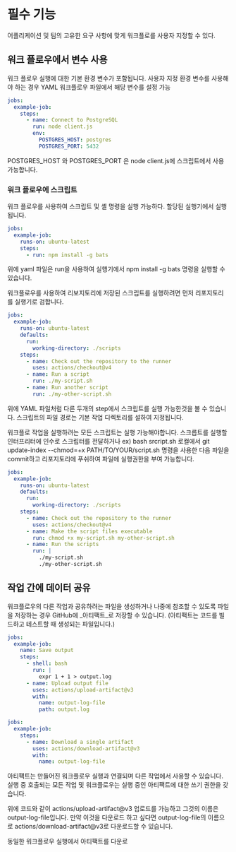 # 필수 기능

어플리케이션 및 팀의 고유한 요구 사항에 맞게 워크플로를 사용자 지정할 수 있다.

## 워크 플로우에서 변수 사용

워크 플로우 실행에 대한 기본 환경 변수가 포함됩니다.
사용자 지정 환경 변수를 사용해야 하는 경우 YAML 워크플로우 파일에서 해당 변수를 설정 가능

```yaml
jobs:
  example-job:
    steps:
      - name: Connect to PostgreSQL
        run: node client.js
        env:
          POSTGRES_HOST: postgres
          POSTGRES_PORT: 5432
```

POSTGRES_HOST 와 POSTGRES_PORT 은 node client.js에 스크립트에서 사용가능합니다.

### 워크 플로우에 스크립트

워크 플로우를 사용하여 스크립트 및 셸 명령을 실행 가능하다.
할당된 실행기에서 실행됩니다.

```yaml
jobs:
  example-job:
    runs-on: ubuntu-latest
    steps:
      - run: npm install -g bats
```

위에 yaml 파일은
run을 사용하여 실행기에서 npm install -g bats 명령을 실행할 수 있습니다.

워크플로우를 사용하여 리보지토리에 저장된 스크립트를 실행하려면 먼저 리포지토리를 실행기로 검합니다.

```yaml
jobs:
  example-job:
    runs-on: ubuntu-latest
    defaults:
      run:
        working-directory: ./scripts
    steps:
      - name: Check out the repository to the runner
        uses: actions/checkout@v4  
      - name: Run a script
        run: ./my-script.sh
      - name: Run another script
        run: ./my-other-script.sh
```

위에 YAML 파일처럼 다른 두개의 step에서 스크립트를 실행 가능한것을 볼 수 있습니다.
스크립트의 파일 경로는 기본 작업 디렉토리를 설하여 지정됩니다.

워크플로 작업을 실행하려는 모든 스크립트는 실행 가능해야합니다.
스크릅트를 실행할 인터프리터에 인수로 스크립터를 전달하거나 ex) bash srcript.sh
로컬에서 git update-index --chmod=+x PATH/TO/YOUR/script.sh 명령을 사용한 다음 파일을 commit하고 리포지토리에 푸쉬하여 파일에 실행권한을 부여 가능합니다.

```yaml
jobs:
  example-job:
    runs-on: ubuntu-latest
    defaults:
      run:
        working-directory: ./scripts
    steps:
      - name: Check out the repository to the runner
        uses: actions/checkout@v4  
      - name: Make the script files executable
        run: chmod +x my-script.sh my-other-script.sh
      - name: Run the scripts
        run: |
          ./my-script.sh
          ./my-other-script.sh
```

## 작업 간에 데이터 공유

워크플로우의 다른 작업과 공유하려는 파일을 생성하거나 나중에 참조할 수 있도록 파일을 저장하는 경우 GitHub에 \_아티팩트_로 저장할 수 있습니다.
(아티팩트는 코드를 빌드하고 테스트할 때 생성되는 파일입니다.)

```yaml
jobs:
  example-job:
    name: Save output
    steps:
      - shell: bash
        run: |
          expr 1 + 1 > output.log
      - name: Upload output file
        uses: actions/upload-artifact@v3
        with:
          name: output-log-file
          path: output.log
```

```yaml
jobs:
  example-job:
    steps:
      - name: Download a single artifact
        uses: actions/download-artifact@v3
        with:
          name: output-log-file
```

아티팩트는 만들어진 워크플로우 실행과 연결되며 다른 작업에서 사용할 수 있습니다.
실행 중 호출되는 모든 작업 및 워크플로우는 실행 중인 아티팩트에 대한 쓰기 권한을 갖습니다.

위에 코드와 같이 actions/upload-artifact@v3 업로드를 가능하고 그것의 이름은 output-log-file입니다.
만약 이것을 다운로드 하고 싶다면 output-log-file의 이름으로 actions/download-artifact@v3로 다운로드할 수 있습니다.

동일한 워크플로우 실행에서 아티팩트를 다운로